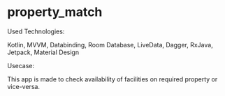 # property_match

Used Technologies:

Kotlin,
MVVM,
Databinding,
Room Database,
LiveData,
Dagger,
RxJava,
Jetpack,
Material Design

Usecase:

This app is made to check availability of facilities on required property or vice-versa.
